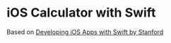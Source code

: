 # iOS Calculator with Swift

Based on [Developing iOS Apps with Swift by Stanford](https://itunes.apple.com/us/course/developing-ios-8-apps-swift/id961180099)